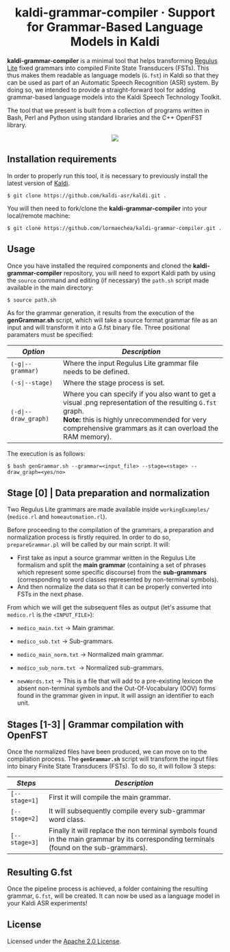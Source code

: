 <h1 align="center">
    kaldi-grammar-compiler &middot; Support for Grammar-Based Language Models in Kaldi
</h1>

__kaldi-grammar-compiler__ is a minimal tool that helps transforming [Regulus Lite](https://arxiv.org/abs/1510.01942) fixed grammars into compiled Finite State Transducers (FSTs). This thus makes them readable as language models (`G.fst`) in Kaldi so that they can be used as part of an Automatic Speech Recognition (ASR) system. By doing so, we intended to provide a straight-forward tool for adding grammar-based language models into the Kaldi Speech Technology Toolkit.

The tool that we present is built from a collection of programs written in Bash, Perl and Python using standard libraries and the C++ OpenFST library. 

<p align="center">
    <a href="https://github.com/lormaechea/kaldi-grammar-compiler/archive/refs/heads/master.zip">
        <img src="https://img.shields.io/badge/kaldi--grammar--compiler%201.0-DOWNLOAD-brightgreen?style=for-the-badge&logo=appveyor">
    </a>
</p>


## Installation requirements

In order to properly run this tool, it is necessary to previously install the latest version of [Kaldi](https://github.com/kaldi-asr/kaldi).

    $ git clone https://github.com/kaldi-asr/kaldi.git .

You will then need to fork/clone the __kaldi-grammar-compiler__ into your local/remote machine:

    $ git clone https://github.com/lormaechea/kaldi-grammar-compiler.git .


## Usage

Once you have installed the required components and cloned the __kaldi-grammar-compiler__ repository, you will need to export Kaldi path by using the `source`  command and editing (if necessary) the `path.sh` script made available in the main directory: 

    $ source path.sh

As for the grammar generation, it results from the execution of the **genGrammar.sh** script, which will take a source format grammar file as an input and will transform it into a G.fst binary file. Three positional paramaters must be specified:

| ***Option*** | ***Description*** |
| ---- | --- |
| `(-g\|--grammar)` | Where the input Regulus Lite grammar file needs to be defined. |
| `(-s\|--stage)` | Where the stage process is set.  |
| `(-d\|--draw_graph)` | Where you can specify if you also want to get a visual .png representation of the resulting `G.fst` graph. <br> __Note:__ this is highly unrecommended for very comprehensive grammars as it can overload the RAM memory). |

The execution is as follows:

    $ bash genGrammar.sh --grammar=<input_file> --stage=<stage> --draw_graph=<yes/no>


## Stage [0] | Data preparation and normalization

Two Regulus Lite grammars are made available inside `workingExamples/` (`medico.rl` and `homeautomation.rl`).

Before proceeding to the compilation of the grammars, a preparation and normalization process is firstly required. In order to do so, `prepareGrammar.pl` will be called by our main script. It will:

- First take as input a source grammar written in the Regulus Lite formalism and split the __main grammar__ (containing a set of phrases which represent some specific discourse) from the __sub-grammars__ (corresponding to word classes represented by non-terminal symbols). 
- And then normalize the data so that it can be properly converted into FSTs in the next phase. 

From which we will get the subsequent files as output (let's assume that `medico.rl` is the `<INPUT_FILE>`):

- `medico_main.txt` &rarr; Main grammar.

- `medico_sub.txt` &rarr; Sub-grammars.

- `medico_main_norm.txt` &rarr; Normalized main grammar.

- `medico_sub_norm.txt `&rarr; Normalized sub-grammars.

- `newWords.txt` &rarr; This is a file that will add to a pre-existing lexicon the absent non-terminal symbols and the Out-Of-Vocabulary (OOV) forms found in the grammar given in input. It will assign an identifier to each unit. 


## Stages [1-3] | Grammar compilation with OpenFST

Once the normalized files have been produced, we can move on to the compilation process. The **`genGrammar.sh`** script will transform the input files into binary Finite State Transducers (FSTs). To do so, it will follow 3 steps:

| ***Steps*** | ***Description*** |
| --- | --- |
| `[--stage=1]` | First it will compile the main grammar. |
| `[--stage=2]` | It will subsequently compile every sub-grammar word class.  |
| `[--stage=3]` | Finally it will replace the non terminal symbols found in the main grammar by its corresponding terminals (found on the sub-grammars). |



## Resulting G.fst

Once the pipeline process is achieved, a folder containing the resulting grammar, `G.fst`, will be created. It can now be used as a language model in your Kaldi ASR experiments!



## License

Licensed under the [Apache 2.0 License](https://github.com/lormaechea/kaldi-grammar-compiler/blob/master/LICENSE).
